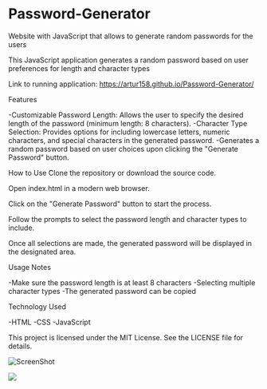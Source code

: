 # Password-Generator
Website with JavaScript that allows to generate random passwords for the users

This JavaScript application generates a random password based on user preferences for length and character types

Link to running application: 
https://artur158.github.io/Password-Generator/

Features

-Customizable Password Length: Allows the user to specify the desired length of the password (minimum length: 8 characters).
-Character Type Selection: Provides options for including lowercase letters, numeric characters, and special characters in the generated password.
-Generates a random password based on user choices upon clicking the "Generate Password" button.

How to Use
Clone the repository or download the source code.

Open index.html in a modern web browser.

Click on the "Generate Password" button to start the process.

Follow the prompts to select the password length and character types to include.

Once all selections are made, the generated password will be displayed in the designated area.

Usage Notes

-Make sure the password length is at least 8 characters
-Selecting multiple character types 
-The generated password can be copied

Technology Used

-HTML
-CSS
-JavaScript


This project is licensed under the MIT License. See the LICENSE file for details.



![ScreenShot](desktop/generator)
 <p>
<img src="../Password-Generator/generator.png" ;

 </p>